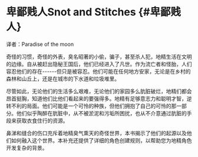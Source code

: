 # 卑鄙贱人Snot and Stitches {#卑鄙贱人}

译者：Paradise of the moon

奇怪的习惯，奇怪的外表，臭名昭著的小偷，骗子，甚至杀人犯，地精生活在文明的边缘。自从被赶出隐秘王国后，他们已经进入了凡世。作为流亡者和怪胎，人们容忍他们的存在------但只是被容忍。他们可能在任何地方安家，无论是在乡村的森林和山丘上，还是在城市的下水道和垃圾堆里。

尽管如此，无论他们的生活多么艰难，无论他们的家园多么肮脏破烂，地精们都会昂首挺胸，知道他们比他们看起来的要强得多。地精有足够意志力和聪明才智，逆转不利的局面。他们可能是一个可怜的种族，但他们拥抱了自己的可怜的那一部分。他们似乎陶醉在肮脏中，从不被淤泥和污垢所困扰，也从不介意通过肮脏的手段来获取衣食住行的资源。

鼻涕和缝合的伤口充斥着地精臭气熏天的奇怪世界，本书揭示了他们的起源以及他们如何融入这个世界。本补充还提供了详细的角色创建规则，以帮助您为地精角色开发复杂的背景。
